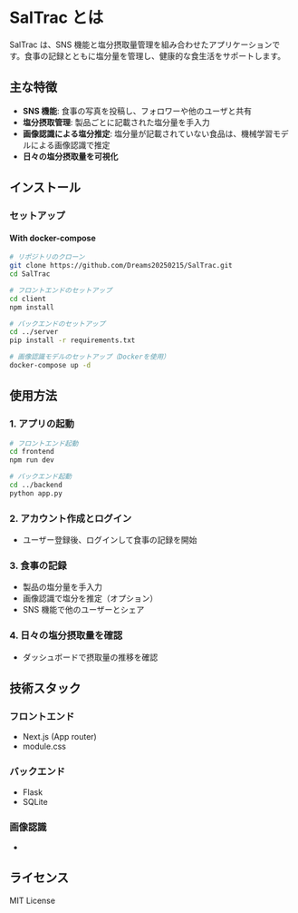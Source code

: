 # SalTrac とは

SalTrac は、SNS 機能と塩分摂取量管理を組み合わせたアプリケーションです。食事の記録とともに塩分量を管理し、健康的な食生活をサポートします。

## 主な特徴

- **SNS 機能**: 食事の写真を投稿し、フォロワーや他のユーザと共有
- **塩分摂取管理**: 製品ごとに記載された塩分量を手入力
- **画像認識による塩分推定**: 塩分量が記載されていない食品は、機械学習モデルによる画像認識で推定
- **日々の塩分摂取量を可視化**

## インストール

### セットアップ

#### With docker-compose

```sh
# リポジトリのクローン
git clone https://github.com/Dreams20250215/SalTrac.git
cd SalTrac

# フロントエンドのセットアップ
cd client
npm install

# バックエンドのセットアップ
cd ../server
pip install -r requirements.txt

# 画像認識モデルのセットアップ（Dockerを使用）
docker-compose up -d
```

## 使用方法

### 1. アプリの起動

```sh
# フロントエンド起動
cd frontend
npm run dev

# バックエンド起動
cd ../backend
python app.py
```

### 2. アカウント作成とログイン

- ユーザー登録後、ログインして食事の記録を開始

### 3. 食事の記録

- 製品の塩分量を手入力
- 画像認識で塩分を推定（オプション）
- SNS 機能で他のユーザーとシェア

### 4. 日々の塩分摂取量を確認

- ダッシュボードで摂取量の推移を確認

## 技術スタック

### フロントエンド

- Next.js (App router)
- module.css

### バックエンド

- Flask
- SQLite

### 画像認識

-

## ライセンス

MIT License
